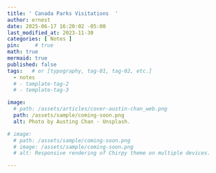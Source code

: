 ```yaml
---
title: ' Canada Parks Visitations  '
author: ernest
date: 2025-06-17 16:20:02 -05:00
last_modified_at: 2023-11-30
categories: [ Notes ]
pin:     # true
math: true
mermaid: true
published: false
tags:   # or [typography, tag-01, tag-02, etc.]
  - notes
  # - tamplate-tag-2
  # - template-tag-3

image:
  # path: /assets/articles/cover-austin-chan_web.png
  path: /assets/sample/coming-soon.png
  alt: Photo by Austing Chan - Unsplash.

# image: 
  # path: /assets/sample/coming-soon.png
  # image: /assets/sample/coming-soon.png
  # alt: Responsive rendering of Chirpy theme on multiple devices.

---
```







